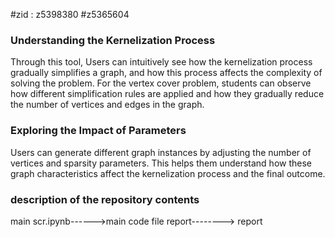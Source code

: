 #zid : z5398380
      #z5365604
### Understanding the Kernelization Process

Through this tool, Users can intuitively see how the kernelization process gradually simplifies a graph, and how this process affects the complexity of solving the problem. For the vertex cover problem, students can observe how different simplification rules are applied and how they gradually reduce the number of vertices and edges in the graph.

### Exploring the Impact of Parameters

Users can generate different graph instances by adjusting the number of vertices and sparsity parameters. This helps them understand how these graph characteristics affect the kernelization process and the final outcome. 
### description of the repository contents
main scr.ipynb------>main code file 
report--------> report

